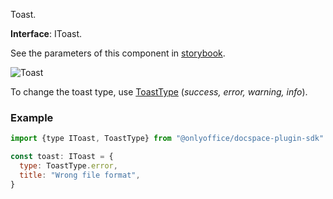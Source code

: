 Toast.

**Interface**: IToast.

See the parameters of this component in [storybook](https://storybook.onlyoffice.io/?path=/docs/components-toast--docs).

![Toast](/assets/images/docspace/toast.png)

To change the toast type, use [ToastType](https://github.com/ONLYOFFICE/docspace-plugin-sdk/blob/master/src/interfaces/components/IToast.ts) (*success, error, warning, info*).

### Example

``` javascript
import {type IToast, ToastType} from "@onlyoffice/docspace-plugin-sdk"

const toast: IToast = {
  type: ToastType.error,
  title: "Wrong file format",
}
```
